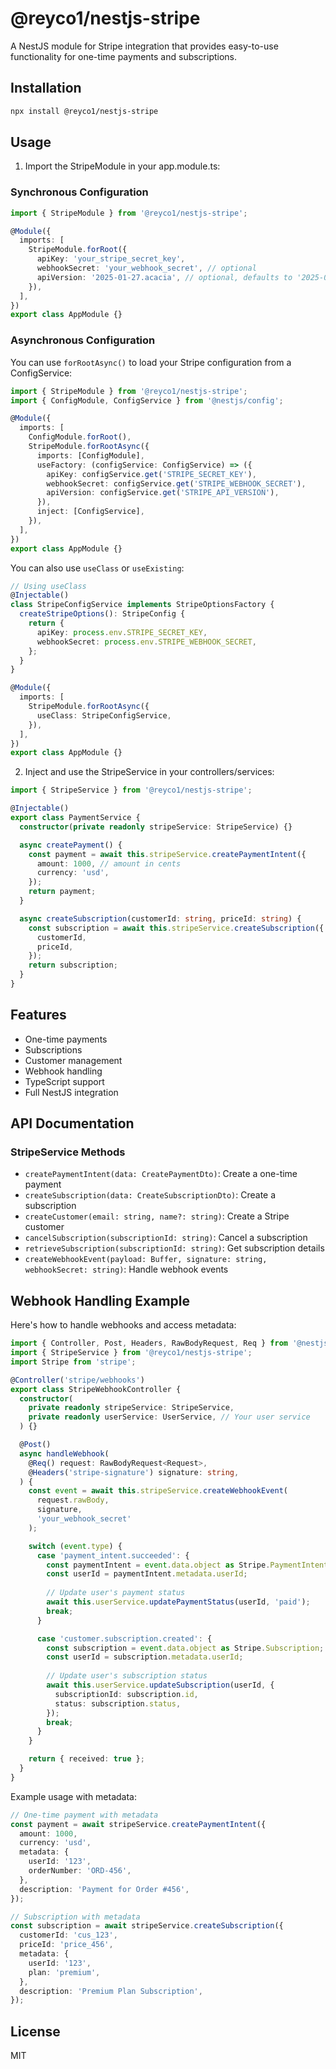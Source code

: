 # @reyco1/nestjs-stripe

A NestJS module for Stripe integration that provides easy-to-use functionality for one-time payments and subscriptions.

## Installation

```bash
npx install @reyco1/nestjs-stripe
```

## Usage

1. Import the StripeModule in your app.module.ts:

### Synchronous Configuration

```typescript
import { StripeModule } from '@reyco1/nestjs-stripe';

@Module({
  imports: [
    StripeModule.forRoot({
      apiKey: 'your_stripe_secret_key',
      webhookSecret: 'your_webhook_secret', // optional
      apiVersion: '2025-01-27.acacia', // optional, defaults to '2025-01-27.acacia'
    }),
  ],
})
export class AppModule {}
```

### Asynchronous Configuration

You can use `forRootAsync()` to load your Stripe configuration from a ConfigService:

```typescript
import { StripeModule } from '@reyco1/nestjs-stripe';
import { ConfigModule, ConfigService } from '@nestjs/config';

@Module({
  imports: [
    ConfigModule.forRoot(),
    StripeModule.forRootAsync({
      imports: [ConfigModule],
      useFactory: (configService: ConfigService) => ({
        apiKey: configService.get('STRIPE_SECRET_KEY'),
        webhookSecret: configService.get('STRIPE_WEBHOOK_SECRET'),
        apiVersion: configService.get('STRIPE_API_VERSION'),
      }),
      inject: [ConfigService],
    }),
  ],
})
export class AppModule {}
```

You can also use `useClass` or `useExisting`:

```typescript
// Using useClass
@Injectable()
class StripeConfigService implements StripeOptionsFactory {
  createStripeOptions(): StripeConfig {
    return {
      apiKey: process.env.STRIPE_SECRET_KEY,
      webhookSecret: process.env.STRIPE_WEBHOOK_SECRET,
    };
  }
}

@Module({
  imports: [
    StripeModule.forRootAsync({
      useClass: StripeConfigService,
    }),
  ],
})
export class AppModule {}
```

2. Inject and use the StripeService in your controllers/services:

```typescript
import { StripeService } from '@reyco1/nestjs-stripe';

@Injectable()
export class PaymentService {
  constructor(private readonly stripeService: StripeService) {}

  async createPayment() {
    const payment = await this.stripeService.createPaymentIntent({
      amount: 1000, // amount in cents
      currency: 'usd',
    });
    return payment;
  }

  async createSubscription(customerId: string, priceId: string) {
    const subscription = await this.stripeService.createSubscription({
      customerId,
      priceId,
    });
    return subscription;
  }
}
```

## Features

- One-time payments
- Subscriptions
- Customer management
- Webhook handling
- TypeScript support
- Full NestJS integration

## API Documentation

### StripeService Methods

- `createPaymentIntent(data: CreatePaymentDto)`: Create a one-time payment
- `createSubscription(data: CreateSubscriptionDto)`: Create a subscription
- `createCustomer(email: string, name?: string)`: Create a Stripe customer
- `cancelSubscription(subscriptionId: string)`: Cancel a subscription
- `retrieveSubscription(subscriptionId: string)`: Get subscription details
- `createWebhookEvent(payload: Buffer, signature: string, webhookSecret: string)`: Handle webhook events

## Webhook Handling Example

Here's how to handle webhooks and access metadata:

```typescript
import { Controller, Post, Headers, RawBodyRequest, Req } from '@nestjs/common';
import { StripeService } from '@reyco1/nestjs-stripe';
import Stripe from 'stripe';

@Controller('stripe/webhooks')
export class StripeWebhookController {
  constructor(
    private readonly stripeService: StripeService,
    private readonly userService: UserService, // Your user service
  ) {}

  @Post()
  async handleWebhook(
    @Req() request: RawBodyRequest<Request>,
    @Headers('stripe-signature') signature: string,
  ) {
    const event = await this.stripeService.createWebhookEvent(
      request.rawBody,
      signature,
      'your_webhook_secret'
    );

    switch (event.type) {
      case 'payment_intent.succeeded': {
        const paymentIntent = event.data.object as Stripe.PaymentIntent;
        const userId = paymentIntent.metadata.userId;
        
        // Update user's payment status
        await this.userService.updatePaymentStatus(userId, 'paid');
        break;
      }

      case 'customer.subscription.created': {
        const subscription = event.data.object as Stripe.Subscription;
        const userId = subscription.metadata.userId;
        
        // Update user's subscription status
        await this.userService.updateSubscription(userId, {
          subscriptionId: subscription.id,
          status: subscription.status,
        });
        break;
      }
    }

    return { received: true };
  }
}
```

Example usage with metadata:

```typescript
// One-time payment with metadata
const payment = await stripeService.createPaymentIntent({
  amount: 1000,
  currency: 'usd',
  metadata: {
    userId: '123',
    orderNumber: 'ORD-456',
  },
  description: 'Payment for Order #456',
});

// Subscription with metadata
const subscription = await stripeService.createSubscription({
  customerId: 'cus_123',
  priceId: 'price_456',
  metadata: {
    userId: '123',
    plan: 'premium',
  },
  description: 'Premium Plan Subscription',
});
```

## License

MIT